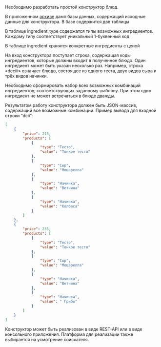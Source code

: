 Необходимо разработать простой конструктор блюд.

В приложенном [архиве](./test_task_202204011832.sql) дамп базы данных, содержащий исходные данные для конструктора. В базе содержится две таблицы

В таблице ingredient_type содержатся типы возможных ингредиентов. Каждому типу соответствует уникальный 1-буквенный код

В таблице ingredient хранятся конкретные ингредиенты с ценой

На вход конструктора поступает строка, содержащая коды ингредиентов, которые должны входит в полученное блюдо. Один ингредиент может быть указан несколько раз. Например, строка «dcciii» означает блюдо, состоящее из одного теста, двух видов сыра и трёх видов начинки.

Необходимо сформировать набор всех возможных комбинаций ингредиентов, соответствующих заданному шаблону. При этом один ингредиент не может встречаться в блюде дважды.

Результатом работу конструктора должен быть JSON-массив, содержащий все возможные комбинации. Пример вывода для входной строки “dcii”:
```json
[
    {
        "price": 215,
        "products": [
            {
                "type": "Тесто",
                "value": "Тонкое тесто"
            },
            {
                "type": "Сыр",
                "value": "Моцарелла"
            },
            {
                "type": "Начинка",
                "value": "Ветчина"
            },
            {
                "type": "Начинка",
                "value": "Колбаса"
            }
        ]
    },
    {
        "price": 235,
        "products": [
            {
                "type": "Тесто",
                "value": "Тонкое тесто"
            },
            {
                "type": "Сыр",
                "value": "Моцарелла"
            },
            {
                "type": "Начинка",
                "value": "Ветчина"
            },
            {
                "type": "Начинка",
                "value": " Грибы"
            }
        ]
    }
]
```
Конструктор может быть реализован в виде REST-API или в виде консольного приложения. Платформа для реализации также выбирается на усмотрение соискателя.
